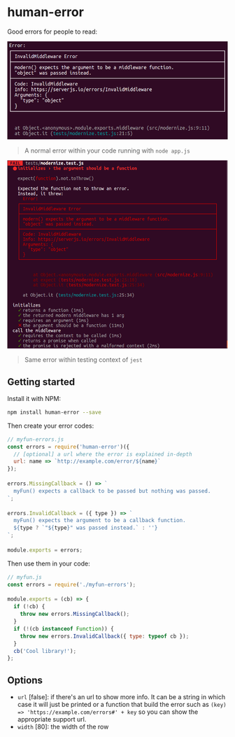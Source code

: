 # human-error

Good errors for people to read:

![Show an error in the code](img/error_full.png)

> A normal error within your code running with `node app.js`

![Show an error in the code](img/jest.png)

> Same error within testing context of `jest`



## Getting started

Install it with NPM:

```bash
npm install human-error --save
```

Then create your error codes:

```js
// myfun-errors.js
const errors = require('human-error')({
  // [optional] a url where the error is explained in-depth
  url: name => `http://example.com/error/${name}`
});

errors.MissingCallback = () => `
  myFun() expects a callback to be passed but nothing was passed.
`;

errors.InvalidCallback = ({ type }) => `
  myFun() expects the argument to be a callback function.
  ${type ? `"${type}" was passed instead.` : ''}
`;

module.exports = errors;
```

Then use them in your code:

```js
// myfun.js
const errors = require('./myfun-errors');

module.exports = (cb) => {
  if (!cb) {
    throw new errors.MissingCallback();
  }
  if (!(cb instanceof Function)) {
    throw new errors.InvalidCallback({ type: typeof cb });
  }
  cb('Cool library!');
};
```


## Options

- `url` [false]: if there's an url to show more info. It can be a string in which case it will just be printed or a function that build the error such as `(key) => 'https://example.com/errors#' + key` so you can show the appropriate support url.
- `width` [80]: the width of the row
